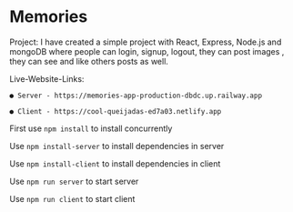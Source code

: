 # Memories

Project:
I have created a simple project with React, Express, Node.js and mongoDB where
people can login, signup, logout, they can post images , they can see and like others posts
as well.


Live-Website-Links:

    ● Server - https://memories-app-production-dbdc.up.railway.app

    ● Client - https://cool-queijadas-ed7a03.netlify.app


First use ```npm install``` to install concurrently

Use ```npm install-server``` to install dependencies in server

Use ```npm install-client```  to install dependencies in client

Use ```npm run server``` to start server

Use ```npm run client``` to start client
